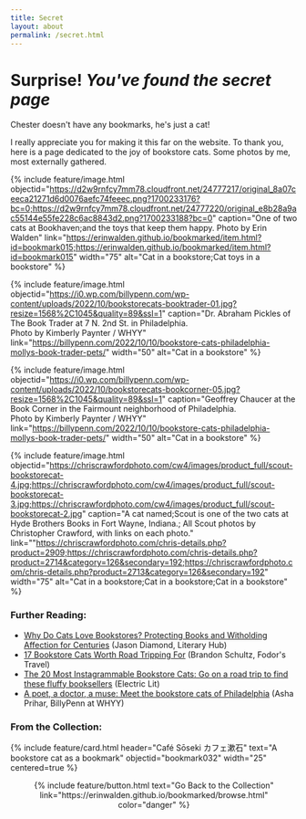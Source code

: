 ```yaml
---
title: Secret
layout: about
permalink: /secret.html
---
```

# Surprise! *You've found the secret page*

Chester doesn't have any bookmarks, he's just a cat! 

I really appreciate you for making it this far on the website. To thank you, here is a page dedicated to the joy of bookstore cats. Some photos by me, most externally gathered.

{% include feature/image.html objectid="https://d2w9rnfcy7mm78.cloudfront.net/24777217/original_8a07ceeca21271d6d0076aefc74feeec.png?1700233176?bc=0;https://d2w9rnfcy7mm78.cloudfront.net/24777220/original_e8b28a9ac55144e55fe228c6ac8843d2.png?1700233188?bc=0" caption="One of two cats at Bookhaven;and the toys that keep them happy. Photo by Erin Walden" link="https://erinwalden.github.io/bookmarked/item.html?id=bookmark015;https://erinwalden.github.io/bookmarked/item.html?id=bookmark015" width="75" alt="Cat in a bookstore;Cat toys in a bookstore" %}

{% include feature/image.html objectid="https://i0.wp.com/billypenn.com/wp-content/uploads/2022/10/bookstorecats-booktrader-01.jpg?resize=1568%2C1045&quality=89&ssl=1" caption="Dr. Abraham Pickles of The Book Trader at 7 N. 2nd St. in Philadelphia.<br>Photo by Kimberly Paynter / WHYY" link="https://billypenn.com/2022/10/10/bookstore-cats-philadelphia-mollys-book-trader-pets/" width="50" alt="Cat in a bookstore" %}

{% include feature/image.html objectid="https://i0.wp.com/billypenn.com/wp-content/uploads/2022/10/bookstorecats-bookcorner-05.jpg?resize=1568%2C1045&quality=89&ssl=1" caption="Geoffrey Chaucer at the Book Corner in the Fairmount neighborhood of Philadelphia.<br>Photo by Kimberly Paynter / WHYY" link="https://billypenn.com/2022/10/10/bookstore-cats-philadelphia-mollys-book-trader-pets/" width="50" alt="Cat in a bookstore" %}

{% include feature/image.html objectid="https://chriscrawfordphoto.com/cw4/images/product_full/scout-bookstorecat-4.jpg;https://chriscrawfordphoto.com/cw4/images/product_full/scout-bookstorecat-3.jpg;https://chriscrawfordphoto.com/cw4/images/product_full/scout-bookstorecat-2.jpg" caption="A cat named;Scout is one of the two cats at Hyde Brothers Books in Fort Wayne, Indiana.; All Scout photos by Christopher Crawford, with links on each photo." link=""https://chriscrawfordphoto.com/chris-details.php?product=2909;https://chriscrawfordphoto.com/chris-details.php?product=2714&category=126&secondary=192;https://chriscrawfordphoto.com/chris-details.php?product=2713&category=126&secondary=192" width="75" alt="Cat in a bookstore;Cat in a bookstore;Cat in a bookstore" %}

### Further Reading:
- [Why Do Cats Love Bookstores? Protecting Books and Witholding Affection for Centuries](https://lithub.com/why-do-cats-love-bookstores/) (Jason Diamond, Literary Hub)
- [17 Bookstore Cats Worth Road Tripping For](https://www.fodors.com/news/photos/17-bookstore-cats-worth-road-tripping-for) (Brandon Schultz, Fodor's Travel)
- [The 20 Most Instagrammable Bookstore Cats: Go on a road trip to find these fluffy booksellers](https://electricliterature.com/the-20-most-instagrammable-bookstore-cats/) (Electric Lit)
- [A poet, a doctor, a muse: Meet the bookstore cats of Philadelphia](https://billypenn.com/2022/10/10/bookstore-cats-philadelphia-mollys-book-trader-pets/) (Asha Prihar, BillyPenn at WHYY)


### From the Collection:
{% include feature/card.html header="Café Sōseki カフェ漱石" text="A bookstore cat as a bookmark" objectid="bookmark032" width="25" centered=true %}

<p style="text-align: center;">{% include feature/button.html text="Go Back to the Collection" link="https://erinwalden.github.io/bookmarked/browse.html" color="danger" %}</p>
